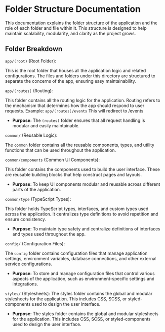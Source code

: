# Folder Structure Documentation

This documentation explains the folder structure of the application and the role of each folder and file within it. This structure is designed to help maintain scalability, modularity, and clarity as the project grows.

## Folder Breakdown
`app/(root)` (Root Folder):

This is the root folder that houses all the application logic and related configurations. The files and folders under this directory are structured to separate the concerns of the app, ensuring easy maintainability.

`app/(routes)` (Routing):

This folder contains all the routing logic for the application. Routing refers to the mechanism that determines how the app should respond to user requests. Example: `app/(routes)/events` This will redirect to /events

- **Purpose:** The `(routes)` folder ensures that all request handling is modular and easily maintainable.

`common/` (Reusable Logic):

The `common` folder contains all the reusable components, types, and utility functions that can be used throughout the application.

`common/components` (Common UI Components):

This folder contains the components used to build the user interface. These are reusable building blocks that help construct pages and layouts.

- **Purpose:** To keep UI components modular and reusable across different parts of the application.

`common/type` (TypeScript Types):

This folder holds TypeScript types, interfaces, and custom types used across the application. It centralizes type definitions to avoid repetition and ensure consistency.

- **Purpose:** To maintain type safety and centralize definitions of interfaces and types used throughout the app.

`config/` (Configuration Files):

The `config` folder contains configuration files that manage application settings, environment variables, database connections, and other external service configurations.

- **Purpose:** To store and manage configuration files that control various aspects of the application, such as environment-specific settings and integrations.

`styles/` (Stylesheets):
The styles folder contains the global and modular stylesheets for the application. This includes CSS, SCSS, or styled-components used to design the user interface.

- **Purpose:** The styles folder contains the global and modular stylesheets for the application. This includes CSS, SCSS, or styled-components used to design the user interface.

